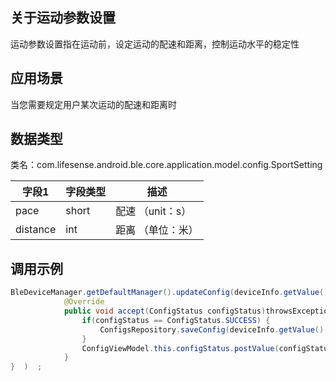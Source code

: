 <a name="65B99"></a>
## 关于运动参数设置
运动参数设置指在运动前，设定运动的配速和距离，控制运动水平的稳定性
<a name="FgWWQ"></a>
## 应用场景
当您需要规定用户某次运动的配速和距离时
<a name="jOoPi"></a>
## 数据类型
类名：com.lifesense.android.ble.core.application.model.config.SportSetting

| 字段1 | 字段类型 | 描述 |
| --- | --- | --- |
| pace | short | 配速 （unit：s）  |
| distance | int | 距离 （单位：米） |

<a name="SBK9X"></a>
## 调用示例
```java
BleDeviceManager.getDefaultManager().updateConfig(deviceInfo.getValue().getMac(), dialPlate, new Consumer<ConfigStatus>() {
            @Override
            public void accept(ConfigStatus configStatus)throwsException{   
                if(configStatus == ConfigStatus.SUCCESS) {
                    ConfigsRepository.saveConfig(deviceInfo.getValue().getMac(),config);
                }
                ConfigViewModel.this.configStatus.postValue(configStatus);
            }
}  )  ;
```

